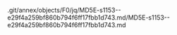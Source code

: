 .git/annex/objects/F0/jq/MD5E-s1153--e29f4a259bf860b794f6ff17fbb1d743.md/MD5E-s1153--e29f4a259bf860b794f6ff17fbb1d743.md